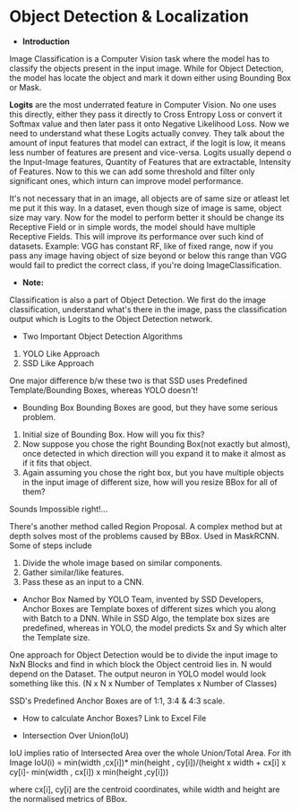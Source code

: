 # Object Detection & Localization

* **Introduction**

Image Classification is a Computer Vision task where the model has to classify the objects present in the input image. While for Object Detection, the model has locate the object and mark it down either using Bounding Box or Mask. 


**Logits** are the most underrated feature in Computer Vision. No one uses this directly, either they pass it directly to Cross Entropy Loss or convert it Softmax value and then later pass it onto Negative Likelihood Loss. Now we need to understand what these Logits actually convey. They talk about the amount of input features that model can extract, if the logit is low, it means less number of features are present and vice-versa. Logits usually depend o  the Input-Image features, Quantity of Features that are extractable, Intensity of Features. Now to this we can add some threshold and filter only significant ones, which inturn can improve model performance.

It's not necessary that in an image, all objects are of same size or atleast let me put it this way. In a dataset, even though size of image is same, object size may vary. Now for the model to perform better it should be change its Receptive Field or in simple words, the model should have multiple Receptive Fields. This will improve its performance over such kind of datasets. Example: VGG has constant RF, like of fixed range, now if you pass any image having object of size beyond or below this range than VGG would fail to predict the correct class, if you're doing ImageClassification.

* **Note:**

Classification is also a part of Object Detection. We first do the image classification, understand what's there in the image, pass the classification output which is Logits to the Object Detection network. 

* Two Important Object Detection Algorithms
1. YOLO Like Approach
2. SSD Like Approach

One major difference b/w these two is that SSD uses Predefined Template/Bounding Boxes, whereas YOLO doesn't! 

* Bounding Box
Bounding Boxes are good, but they have some serious problem.
1. Initial size of Bounding Box. How will you fix this? 
2. Now suppose you chose the right Bounding Box(not exactly but almost), once detected in which direction will you expand it to make it almost as if it fits that object.
3. Again assuming you chose the right box, but you have multiple objects in the input image of different size, how will you resize BBox for all of them?

Sounds Impossible right!...

There's another method called Region Proposal. A complex method but at depth solves most of the problems caused by BBox. Used in MaskRCNN. Some of steps include
1. Divide the whole image based on similar components.
2. Gather similar/like features.
3. Pass these as an input to a CNN.


* Anchor Box
Named by YOLO Team, invented by SSD Developers, Anchor Boxes are Template boxes of different sizes which you along with Batch to a DNN. While in SSD Algo, the template box sizes are predefined, whereas in YOLO, the model predicts Sx and Sy which alter the Template size. 


One approach for Object Detection would be to divide the input image to NxN Blocks and find in which block the Object centroid lies in. N would depend on the Dataset. The output neuron in YOLO model would look something like this. 
(N x N x Number of Templates x Number of Classes)

SSD's Predefined Anchor Boxes are of 1:1, 3:4 & 4:3 scale. 

* How to calculate Anchor Boxes? 
Link to Excel File

* Intersection Over Union(IoU)

IoU implies ratio of Intersected Area over the whole Union/Total Area.
For ith Image 
IoU(i) = min(width ,cx[i])* min(height , cy[i])/(height x width + cx[i] x cy[i]- min(width , cx[i]) x min(height ,cy[i]))

where cx[i], cy[i] are the centroid coordinates, while width and height are the normalised metrics of BBox. 


